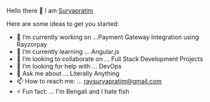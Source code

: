Hello there 👋 I am <a href="https://suryapratim.github.io/CVresume/">Suryapratim</a>

Here are some ideas to get you started:

- 🔭 I’m currently working on ...Payment Gateway Integration using Rayzorpay
- 🌱 I’m currently learning ... Angular.js
- 👯 I’m looking to collaborate on ... Full Stack Development Projects
- 🤔 I’m looking for help with ... DevOps
- 💬 Ask me about ... Literally Anything
- 📫 How to reach me: ... raysuryapratim@gmail.com
- ⚡ Fun fact: ... I'm Bengali and I hate fish

